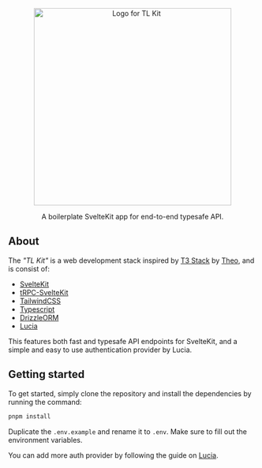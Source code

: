 <div align="center">
  <img src="https://media.discordapp.net/attachments/1150257501602848808/1205544303347241001/tl-kit.png?ex=65d8c19f&is=65c64c9f&hm=36ec606fe492caed9bb3a18ee0d47844b41675f9fbe32c0ea90fa9434fc940e1&=&format=webp&quality=lossless" width="400" alt="Logo for TL Kit">
</div>
<p align="center">
  A boilerplate SvelteKit app for end-to-end typesafe API.
</p>

## About

The _"TL Kit"_ is a web development stack inspired by [T3 Stack](https://create.t3.gg/) by [Theo](https://twitter.com/t3dotgg), and is consist of:

- [SvelteKit](https://kit.svelte.dev/)
- [tRPC-SvelteKit](https://icflorescu.github.io/trpc-sveltekit)
- [TailwindCSS](https://tailwindcss.com/)
- [Typescript](https://typescriptlang.org)
- [DrizzleORM](https://orm.drizzle.team/)
- [Lucia](https://lucia-auth.com/)

This features both fast and typesafe API endpoints for SvelteKit, and a simple and easy to use authentication provider by Lucia. 

## Getting started

To get started, simply clone the repository and install the dependencies by running the command:

```bash
pnpm install
```

Duplicate the `.env.example` and rename it to `.env`. Make sure to fill out the environment variables.

You can add more auth provider by following the guide on [Lucia](https://lucia-auth.com/guides).